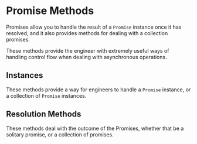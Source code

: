 # Promise Methods

Promises allow you to handle the result of a `Promise` instance once it has resolved, and it also provides methods for dealing with a collection promises.

These methods provide the engineer with extremely useful ways of handling control flow when dealing with asynchronous operations.

## Instances

These methods provide a way for engineers to handle a `Promise` instance, or a collection of `Promise` instances.

## Resolution Methods

These methods deal with the outcome of the Promises, whether that be a solitary promise, or a collection of promises.
